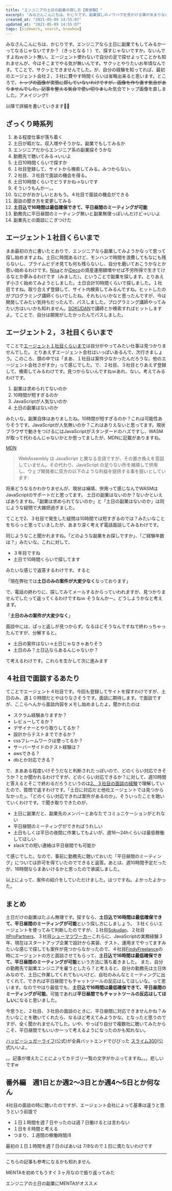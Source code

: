 ```yaml
---
title: "エンジニアの土日の副業の探し方【実体験】"
excerpt: "みなさんこんにちは、かじりです。副業探しのノウハウを見かける事があまりないので、実体験を記載します。週１~２の土日はたぶん無理です。エージェント使った感じでは週１はありませんでした。実際に自分の立場で考えて見たんですが、まず土日会社やってないんですよね。誰かが副業エンジニアを雇うために土日出勤するかって言うとハードル高いと思います。なので現実的な選択肢は土日込で平日昼間にミーティングの時間を取れますということです。"
created_at: "2021-05-09 14:55:07"
updated_at: "2021-05-09 14:55:07"
tags: [sidework, search, knowhow]
---
```


みなさんこんにちは、かじりです。エンジニアなら土日に副業でもしてみるかーってなるじゃないですか？（きっとなる！）で、探すじゃないですか。ないんですよねｗホント無い。エージェント使わないで自分の足で探せよってことかも知れませんが、今はそこまでやる気が無いんです。サクッとやりたいお年頃なんです。てことで、サクッとできませんでした。が、自分の経験を知ってれば、最初のエージェント会社２，３社に費やす時間くらいは省略出来ると思います。ところで、~~トップの画像が実態に即していないわけですが、画像を作り直す気合がありませんでした。記事を整える気合で使い切りました~~気合でトップ画像を直しました。アメイジング!!

以降で詳細を書いていきます🐔🥦

## ざっくり時系列

1. ある程度仕事が落ち着く
1. 土日が暇だな。収入増やそうかな。副業でもしてみるか
1. エンジニアだからエンジニア系の副業探そうかな
1. 勤務先で聴いてみる→いいよ
1. 土日10時間くらいで探すか
1. １社目登録して、サイトから検索してみる。みつからない。
1. ２社目、３社目で面談の機会を得る。
1. 土日10時間くらいでどうすかね→ないです
1. そういうもんかー。。
1. なにかがおかしいとおもう。４社目で面談の機会ができる
1. 面談の聞き方を変更してみる
1. **土日込で16時間は最低確保できて、平日昼間のミーティングが可能**
1. 勤務先に平日昼間のミーティング無いと副業無理っぽいんだけど→いいよ
1. 副業先との面談にこぎつけた


## エージェント１社目くらいまで

まあ最初の方に書いたとおりで、エンジニアなら副業してみようかなって思って探し始めますよね。土日に時間あるけど、モンハンで時間を浪費してもなにも残らないし、プライムビデオ見ても何も残らないし、自分を磨いておこうかなとか思い始めるわけです。[Nisa](https://www.fsa.go.jp/policy/nisa2/about/index.html)とか[iDeco](https://www.ideco-koushiki.jp/)の資産運用額増やせば不労所得で生きてけるなとか夢みるわけです（みました）。ということで副業を探します。とりあえず小さく始めてみようとしました。土日合計10時間くらいで探しました。１社目ですね。取り合えず登録して、サイト内検索してみるんですね。ヒットしたのがプログラミング講師くらいでしたね。それもいいかなと思ったんですが、今は開発してみたい気持ちだったんで、パスしました。プログラミング講師やってみたい方はいいかも知れません。[SOKUDAN](https://sokudan.work/)で講師とか検索すればヒットしますよ。てことで、自分は開発がしたかったんでパスしました。

## エージェント２，３社目くらいまで

てことで[エージェント１社目くらいまで](/engineer-side-job-once-a-week#%E3%82%A8%E3%83%BC%E3%82%B8%E3%82%A7%E3%83%B3%E3%83%88%EF%BC%91%E7%A4%BE%E7%9B%AE%E3%81%8F%E3%82%89%E3%81%84%E3%81%BE%E3%81%A7)は自分がやってみたい仕事は見つかりませんでした。
とりあえずエージェント会社はいっぱいあるんで、次行きましょう。このころ、頭の中では「まあ、１社目は案件少なかったんだろうな。他のエージェント会社さがすか」って感じでした。で、２社目、３社目とりあえず登録して、検索してみるわけです。見つからないんですねｗあれ、ない。考えてみるわけです。

1. 副業は求められてないのか
1. 10時間が短すぎるのか
1. JavaScriptが人気ないのか
1. 土日の副業はないのか

みたいな。副業自体はありましたね。10時間が短すぎるのか？これは可能性ありそうです。JavaScriptが人気無いのか？これはありえないと思ってます。現状ブラウザで動きをつけるにはJavaScriptがスタンダードのハズですし、WASMが取って代わるんじゃないかとか思ってましたが、MDNに記載がありますね。

[MDN](https://developer.mozilla.org/ja/docs/WebAssembly/Concepts)

> WebAssembly は JavaScript と異なる言語ですが、その置き換えを意図していません。その代わり、JavaScript の足りない所を補填して併用し、ウェブ開発者に双方の以下のような利益を提供する事を狙いとしています:

将来どうなるかわかりませんが、現状は補填、併用って感じなんでWASMはJavaScriptのサポートだと思ってます。
土日の副業はないのか？ないかといえばありますね。「副業は求められてないのか」と「土日の副業はないのか」は同じような疑問で大雑把過ぎました。

てことで2、３社目で発生した疑問は10時間では短すぎるのでは？みたいなことをちらっと思っていましたが、あまり深く考えず電話面談してみるわけです。

同じようなこと聞かれますね。「どのような副業をお探しですか」、「ご経験年数は？」みたいな。これに対して、

- ３年目ですね
- 土日で10時間くらいで探してます

みたいな感じで返答するわけです。すると

「現在弊社では**土日のみの案件が大変少なく**なっております」

で、電話の終わりに、探してみてメールするからっていわれますが、見つかりませんでしたって返ってくるわけですねｗ
そうなんかー。どうしようかなと考えます。

「**土日のみの案件が大変少なく**」

面談中には、ぱっと返しが見つからず。なるほどそうなんですねで終わっちゃったんですが、分解すると。

- 土日の案件はない→土日じゃなきゃありそう
- 土日のみ？土日込ならあるんじゃないか？

て考えるわけです。これらを生かして次に進みます

## ４社目で面談するあたり

てことでエージェント４社目です。今回も登録してサイトを探すわけですが、土日のみ、週１０時間だとやはりなさそうです。面談に期待します。で面談ですが、ここらへんから面談内容をメモし始めましたよ。聞かれたのは

- スクラム経験ありますか？
- レビューしてるか？
- デザイナーとやり取りしてるか？
- 設計からテストまでできるか？
- cssフレームワークは使ってるか？
- サーバーサイドのテスト経験は？
- awsできる？
- dbとか対応できる？

で、まあある程度いけそうだなと判断されたっぽいので、どのくらい対応できそうか？とか聞かれるわけですが、どのくらい対応できるか？に対して、週10時間と答えるとそこで終わるだろうというのは[2、３社目の面談の経験](/engineer-side-job-once-a-week#%E3%82%A8%E3%83%BC%E3%82%B8%E3%82%A7%E3%83%B3%E3%83%88%EF%BC%92%EF%BC%8C%EF%BC%93%E7%A4%BE%E7%9B%AE%E3%81%8F%E3%82%89%E3%81%84%E3%81%BE%E3%81%A7)で理解していたので、質問で返すわけです。「土日に対応だと他社エージェントでは見つからなかった」、「どのくらい対応できれば案件があるのか」、そういったことを聴いていくわけです。で聞き取りできたのが、

- 土日に副業だと、副業先のメンバーとあなたでコミュニケーションがとれない
- 平日昼間のミーティングができればうれしい
- 土日もしくは平日の夜間に作業してもよいが、週16～24hくらいは最低稼働してほしい
- slackでの短い連絡は平日昼間でも可能か

て感じでした。なので、事前に勤務先に聴いておいた「平日昼間のミーティング」については許可を得ていたのでできると返答。あとは、週10時間予定だったが、16時間ならまあいけるかと思ったので承諾しました。

以上によって、案件の紹介をしていただけました。はつですね。よかったよかった。

## まとめ

土日だけの副業はたぶん無理です。探すなら、**土日込で16時間は最低確保できて、平日昼間のミーティングが可能**という探し方にしましょう。
３社くらいエージェントを使ってみて判断したのですが、１社目[Sokudan](https://sokudan.work/)、２社目[ItProPartners](https://itpropartners.com/)、３社目[シューマツワーカー](https://shuuumatu-worker.jp/)これらに、JavaScriptの実務経験３年、現在はスタートアップ企業で設計から実装、テスト、運用までやってますみたいな感じで探しても案件が見つからなかったので、４社目[FindyFreelance](https://freelance.findy-code.io/)の時にエージェントの方と面談させてもらって、**土日込で16時間は最低確保できて、平日昼間のミーティングが可能**という方法に落ち着きました。
また、自分の勤務先で副業エンジニアを雇うとしたら？と考えると、自分の勤務先は土日休みなので、土日に作業してくれてもいいけど、自社のみんなとミーティングに出てくれて、できれば平日昼間でもチャットツールの反応はしてほしいな。って思います。なのでやはり最低でも、**土日込で16時間は最低確保できて、平日昼間のミーティングが可能**。可能であれば**平日昼間でもチャットツールの反応はしてほしい**になると思いました。

今思うと、２社目、３社目の面談のときに、平日昼間に対応できませんかね？みたいなことを聴いてくれたら、なるほど考えてみようかな。となったと思うのですが、全く聞かれませんでした。いや、やっぱり自分で複数社に聴いてみたからこそ、平日昼間でもいいかーって考えるようになったのかも知れない。

[ハッピーシュガーライフ](https://archive.genco.co.jp/happysugarlife/)(公式)が全員バットエンドでびびった
[スライム300](https://slime300-anime.com/)(公式)いいよ。

。。記事が増えたことによってカテゴリ一覧の文字がかぶってますね。。。悲しいですw

## 番外編　週1日とか週2～3日とか週4～5日とか何なん

4社目の面談の時に聴いたのですが、エージェント会社によって基準は違うと思うという前提で

- １日１時間を週７日やったのは週７日働けるとは言わない
- １日を８時間と考える
- つまり、１週間の稼働時間/8

最初の１日１時間を週７日のばあいは 7/8なので１日に満たないわけです

---

こちらの記事も参考になるかも知れません

<my-link href="/ive-been-doing-menta-for-almost-3-months-now">MENTAを初めてもうすぐ３ヶ月なので振り返ってみた</my-link>

<my-link href="/engineer-side-job-menta">エンジニアの土日の副業にMENTAがオススメ</my-link>

